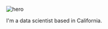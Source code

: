 ![hero](https://raw.githubusercontent.com/d-alvear/d-alvear/master/images/hero-2.png)

I'm a data scientist based in California.
